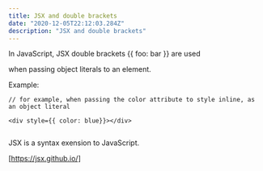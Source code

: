 ```yaml
---
title: JSX and double brackets
date: "2020-12-05T22:12:03.284Z"
description: "JSX and double brackets"
---
```



In JavaScript, JSX double brackets {{ foo: bar }} are used 

when passing object literals to an element.


Example: 

```js:
// for example, when passing the color attribute to style inline, as an object literal

<div style={{ color: blue}}></div>


```


JSX is a syntax exension to JavaScript.


[https://jsx.github.io/]